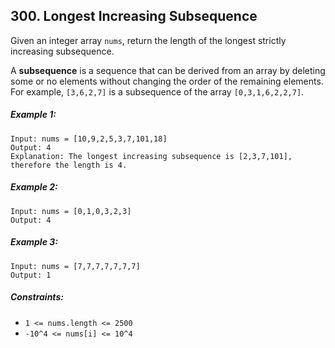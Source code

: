 ## 300. Longest Increasing Subsequence

Given an integer array ```nums```, return the length of the longest strictly increasing subsequence.

A **subsequence** is a sequence that can be derived from an array by deleting some or no elements without changing the order of the remaining elements. For example, ```[3,6,2,7]``` is a subsequence of the array ```[0,3,1,6,2,2,7]```.

##### Example 1:
```
Input: nums = [10,9,2,5,3,7,101,18]
Output: 4
Explanation: The longest increasing subsequence is [2,3,7,101], therefore the length is 4.
```
##### Example 2:
```
Input: nums = [0,1,0,3,2,3]
Output: 4
```
##### Example 3:
```
Input: nums = [7,7,7,7,7,7,7]
Output: 1
```

##### Constraints:

* ```1 <= nums.length <= 2500```
* ```-10^4 <= nums[i] <= 10^4```
